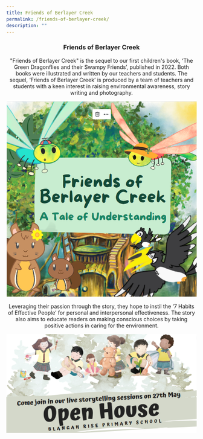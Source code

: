 ```yaml
---
title: Friends of Berlayer Creek
permalink: /friends-of-berlayer-creek/
description: ""
---
```

<center><h3>Friends of Berlayer Creek</h3>
	
"Friends of Berlayer Creek" is the sequel to our first children's book, ‘The Green Dragonflies and their Swampy Friends’, published in 2022. Both books were illustrated and written by our teachers and students. The sequel, ‘Friends of Berlayer Creek’ is produced by a team of teachers and students with a keen interest in raising environmental awareness, story writing and photography. 

<img src="/images/2023%20Photos/Friends%20of%20Berlayer%20Creek%201.png">
	
Leveraging their passion through the story, they hope to instil the ‘7 Habits of Effective People’ for personal and interpersonal effectiveness. The story also aims to educate readers on making conscious choices by taking positive actions in caring for the environment.

<img src="images/2023%20Photos/Friends%20of%20Berlayer%20Creek%202.png"></center>